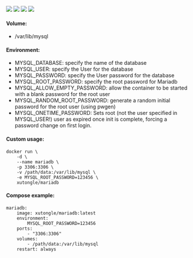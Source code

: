 ![](https://img.shields.io/badge/MariaDB-10.1.14-brightgreen.svg) ![](https://img.shields.io/badge/Alpine-3.4-brightgreen.svg) ![](https://img.shields.io/docker/stars/xutongle/mariadb.svg) ![](https://img.shields.io/docker/pulls/xutongle/mariadb.svg)

#### Volume:

- /var/lib/mysql

#### Environment:

- MYSQL_DATABASE: specify the name of the database
- MYSQL_USER: specify the User for the database
- MYSQL_PASSWORD: specify the User password for the database
- MYSQL_ROOT_PASSWORD: specify the root password for Mariadb
- MYSQL_ALLOW_EMPTY_PASSWORD:  allow the container to be started with a blank password for the root user
- MYSQL_RANDOM_ROOT_PASSWORD: generate a random initial password for the root user (using pwgen)
- MYSQL_ONETIME_PASSWORD: Sets root (not the user specified in MYSQL_USER!) user as expired once init is complete, forcing a password change on first login.

#### Custom usage:

    docker run \
        -d \
        --name mariadb \
        -p 3306:3306 \
        -v /path/data:/var/lib/mysql \
        -e MYSQL_ROOT_PASSWORD=123456 \
        xutongle/mariadb

#### Compose example:

    mariadb:
        image: xutongle/mariadb:latest
        environment:
            MYSQL_ROOT_PASSWORD=123456
        ports:
            - "3306:3306"
        volumes:
            - /path/data:/var/lib/mysql
        restart: always
